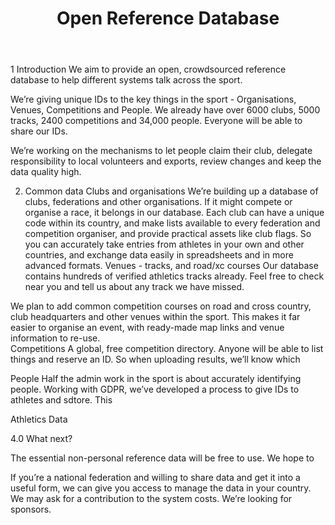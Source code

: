 ﻿---
layout: page
title: Open Reference Database
menus: 
  product:
    weight: 4
---


1 Introduction
We aim to provide an open, crowdsourced reference database to help different systems talk across the sport.  


We’re giving unique IDs to the key things in the sport - Organisations, Venues, Competitions and People.    We already have over 6000 clubs, 5000 tracks, 2400 competitions and 34,000 people.   Everyone will be able to share our IDs.


We’re working on the mechanisms to let people claim their club, delegate responsibility to local volunteers and exports, review changes and keep the data quality high.






2. Common data
Clubs and organisations
We’re building up a database of clubs, federations and other organisations.  If it might compete or organise a race, it belongs in our database.  Each club can have a unique code within its country, and make lists available to every federation and competition organiser, and provide practical assets like club flags.  So you can accurately take entries from athletes in your own and other countries, and exchange data easily in spreadsheets and in more advanced formats.
Venues - tracks, and road/xc courses
Our database contains hundreds of verified athletics tracks already.   Feel free to check near you and tell us about any track we have missed.


We plan to add common competition courses on road and cross country, club headquarters and other venues within the sport.  This makes it far easier to organise an event, with ready-made map links and venue information to re-use.  
Competitions
A global, free competition directory. Anyone will be able to list things and reserve an ID.  So when uploading results, we’ll know which 


People
Half the admin work in the sport is about accurately identifying people.  Working with GDPR, we’ve developed a process to give IDs to athletes and sdtore.  This 


Athletics Data




4.0 What next?


The essential non-personal reference data will be free to use.  We hope to


If you’re a national federation and willing to share data and get it into a useful form, we can give you access to manage the data in your country.  We may ask for a contribution to the system costs.  We’re looking for sponsors.
